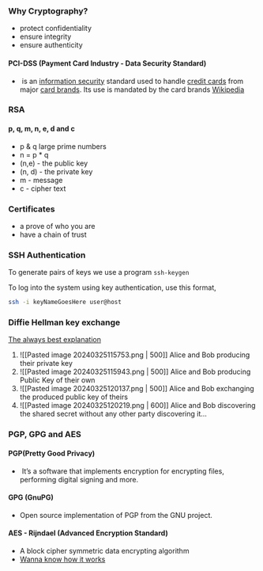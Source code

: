 ### Why Cryptography?
- protect confidentiality
- ensure integrity
- ensure authenticity

#### PCI-DSS (Payment Card Industry - Data Security Standard)
-  is an [information security](https://en.wikipedia.org/wiki/Information_security "Information security") standard used to handle [credit cards](https://en.wikipedia.org/wiki/Credit_card "Credit card") from major [card brands](https://en.wikipedia.org/wiki/Card_scheme "Card scheme"). Its use is mandated by the card brands [Wikipedia](https://en.wikipedia.org/wiki/Payment_Card_Industry_Data_Security_Standard)

### RSA
#### p, q, m, n, e, d and c
- p & q large prime numbers 
- n = p * q
- (n,e) - the public key
- (n, d) - the private key
- m - message
- c - cipher text

### Certificates
- a prove of who you are
- have a chain of trust

### SSH Authentication
To generate pairs of keys we use a program `ssh-keygen` 

To log into the system using key authentication, use this format,
```zsh
ssh -i keyNameGoesHere user@host
```

### Diffie Hellman key exchange

[The always best explanation](https://youtu.be/NmM9HA2MQGI?si=oAN5qWXX8dxWhuWs)
1. ![[Pasted image 20240325115753.png | 500]] Alice and Bob producing their private key
2. ![[Pasted image 20240325115943.png | 500]] Alice and Bob producing Public Key of their own
3. ![[Pasted image 20240325120137.png | 500]] Alice and Bob exchanging the produced public key of theirs
4. ![[Pasted image 20240325120219.png | 600]] Alice and Bob discovering the shared secret without any other party discovering it...

### PGP, GPG and AES

#### PGP(Pretty Good Privacy) 
-  It’s a software that implements encryption for encrypting files, performing digital signing and more.
#### GPG (GnuPG) 
- Open source implementation of PGP from the GNU project.

#### AES - Rijndael (Advanced Encryption Standard) 
- A block cipher symmetric data encrypting algorithm
- [Wanna know how it works](https://www.youtube.com/watch?v=O4xNJsjtN6E)
